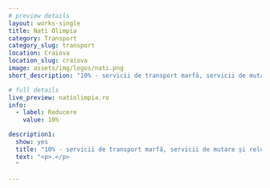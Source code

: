 ```yaml
---
# preview details
layout: works-single
title: Nati Olimpia
category: Transport
category_slug: transport
location: Craiova
location_slug: craiova
image: assets/img/logos/nati.png
short_description: "10% - servicii de transport marfă, servicii de mutare și relocare"

# full details
live_preview: natiolimpia.ro
info:
  - label: Reducere
    value: 10%

description1:
  show: yes
  title: "10% - servicii de transport marfă, servicii de mutare și relocare"
  text: "<p>.</p>
  "

---
```

